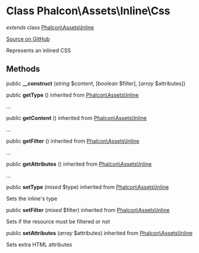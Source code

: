 # Class **Phalcon\\Assets\\Inline\\Css**

*extends* class [Phalcon\Assets\Inline](/en/3.1.2/api/Phalcon_Assets_Inline)

<a href="https://github.com/phalcon/cphalcon/blob/master/phalcon/assets/inline/css.zep" class="btn btn-default btn-sm">Source on GitHub</a>

Represents an inlined CSS

## Methods
public  **__construct** (*string* $content, [*boolean* $filter], [*array* $attributes])

public  **getType** () inherited from [Phalcon\Assets\Inline](/en/3.1.2/api/Phalcon_Assets_Inline)

...

public  **getContent** () inherited from [Phalcon\Assets\Inline](/en/3.1.2/api/Phalcon_Assets_Inline)

...

public  **getFilter** () inherited from [Phalcon\Assets\Inline](/en/3.1.2/api/Phalcon_Assets_Inline)

...

public  **getAttributes** () inherited from [Phalcon\Assets\Inline](/en/3.1.2/api/Phalcon_Assets_Inline)

...

public  **setType** (*mixed* $type) inherited from [Phalcon\Assets\Inline](/en/3.1.2/api/Phalcon_Assets_Inline)

Sets the inline's type

public  **setFilter** (*mixed* $filter) inherited from [Phalcon\Assets\Inline](/en/3.1.2/api/Phalcon_Assets_Inline)

Sets if the resource must be filtered or not

public  **setAttributes** (*array* $attributes) inherited from [Phalcon\Assets\Inline](/en/3.1.2/api/Phalcon_Assets_Inline)

Sets extra HTML attributes


